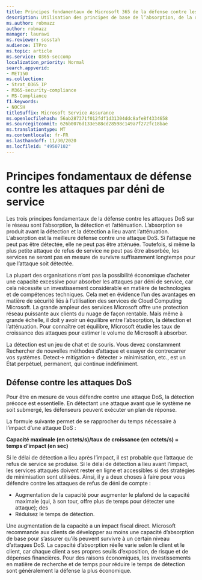 ```yaml
---
title: Principes fondamentaux de Microsoft 365 de la défense contre les attaques par déni de service
description: Utilisation des principes de base de l’absorption, de la détection et de l’atténuation dans sa défense contre les attaques par déni de service (DoS).
ms.author: robmazz
author: robmazz
manager: laurawi
ms.reviewer: sosstah
audience: ITPro
ms.topic: article
ms.service: O365-seccomp
localization_priority: Normal
search.appverid:
- MET150
ms.collection:
- Strat_O365_IP
- M365-security-compliance
- MS-Compliance
f1.keywords:
- NOCSH
titleSuffix: Microsoft Service Assurance
ms.openlocfilehash: 56ab287371f012fdf1d31304ddc8afe8f4334658
ms.sourcegitcommit: 626b0076d133e588cd28598c149a7f272fc18bae
ms.translationtype: MT
ms.contentlocale: fr-FR
ms.lasthandoff: 11/30/2020
ms.locfileid: "49507102"
---
```

# <a name="core-principles-of-defense-against-denial-of-service-attacks"></a>Principes fondamentaux de défense contre les attaques par déni de service

Les trois principes fondamentaux de la défense contre les attaques DoS sur le réseau sont l’absorption, la détection et l’atténuation. L’absorption se produit avant la détection et la détection a lieu avant l’atténuation. L’absorption est la meilleure défense contre une attaque DoS. Si l’attaque ne peut pas être détectée, elle ne peut pas être atténuée. Toutefois, si même la plus petite attaque de refus de service ne peut pas être absorbée, les services ne seront pas en mesure de survivre suffisamment longtemps pour que l’attaque soit détectée.

La plupart des organisations n’ont pas la possibilité économique d’acheter une capacité excessive pour absorber les attaques par déni de service, car cela nécessite un investissement considérable en matière de technologies et de compétences techniques. Cela met en évidence l’un des avantages en matière de sécurité liés à l’utilisation des services de Cloud Computing Microsoft. La grande ampleur des services Microsoft offre une protection réseau puissante aux clients du nuage de façon rentable. Mais même à grande échelle, il doit y avoir un équilibre entre l’absorption, la détection et l’atténuation. Pour connaître cet équilibre, Microsoft étudie les taux de croissance des attaques pour estimer le volume de Microsoft à absorber.

La détection est un jeu de chat et de souris. Vous devez constamment Rechercher de nouvelles méthodes d’attaque et essayer de contrecarrer vos systèmes. Detect-> mitigation-> détecter > minimisation, etc., est un État perpétuel, permanent, qui continue indéfiniment.

## <a name="defending-against-dos-attacks"></a>Défense contre les attaques DoS

Pour être en mesure de vous défendre contre une attaque DoS, la détection précoce est essentielle. En détectant une attaque avant que le système ne soit submergé, les défenseurs peuvent exécuter un plan de réponse.

La formule suivante permet de se rapprocher du temps nécessaire à l’impact d’une attaque DoS :

   **Capacité maximale (en octets/s)/taux de croissance (en octets/s) = temps d’impact (en sec)**

Si le délai de détection a lieu après l’impact, il est probable que l’attaque de refus de service se produise. Si le délai de détection a lieu avant l’impact, les services attaqués doivent rester en ligne et accessibles si des stratégies de minimisation sont utilisées. Ainsi, il y a deux choses à faire pour vous défendre contre les attaques de refus de déni de compte :

- Augmentation de la capacité pour augmenter le plafond de la capacité maximale (qui, à son tour, offre plus de temps pour détecter une attaque); des
- Réduisez le temps de détection.

Une augmentation de la capacité a un impact fiscal direct. Microsoft recommande aux clients de développer au moins une capacité d’absorption de base pour s’assurer qu’ils peuvent survivre à un certain niveau d’attaques DoS. La capacité d’absorption réelle varie selon le client et le client, car chaque client a ses propres seuils d’exposition, de risque et de dépenses financières. Pour des raisons économiques, les investissements en matière de recherche et de temps pour réduire le temps de détection sont généralement la défense la plus économique.
